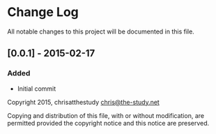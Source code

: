 # Change Log

All notable changes to this project will be documented in this file.

## [0.0.1] - 2015-02-17

### Added
- Initial commit

Copyright 2015, chrisatthestudy <chris@the-study.net>

Copying and distribution of this file, with or without modification, are
permitted provided the copyright notice and this notice are preserved.
